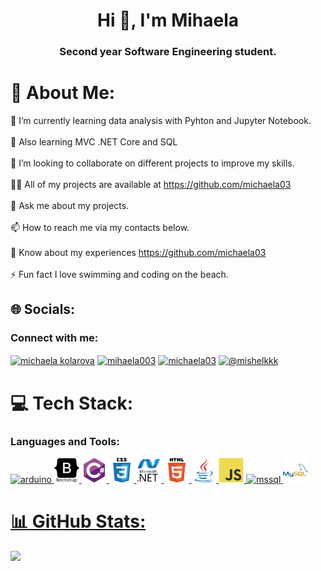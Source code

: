 <h1 align="center">Hi 👋, I'm Mihaela</h1>
<h3 align="center">Second year Software Engineering student. </h3>


# 💫 About Me:
🔭 I’m currently learning data analysis with Pyhton and Jupyter Notebook. <br><br>🌱 Also learning MVC .NET Core and SQL <br><br>🤝 I’m looking to collaborate on different projects to improve my skills.<br><br>👨‍💻 All of my projects are available at https://github.com/michaela03<br><br>💬 Ask me about my projects.<br><br>📫 How to reach me via my contacts below.<br><br>📄 Know about my experiences https://github.com/michaela03<br><br>⚡ Fun fact I love swimming and coding on the beach.



## 🌐 Socials:
<h3 align="left">Connect with me:</h3>
<p align="left">
<a href="https://www.linkedin.com/in/michaela-kolarova-380146231/" target="blank"><img align="center" src="https://raw.githubusercontent.com/rahuldkjain/github-profile-readme-generator/master/src/images/icons/Social/linked-in-alt.svg" alt="michaela kolarova" height="30" width="40" /></a>
<a href="https://instagram.com/mihaela003" target="blank"><img align="center" src="https://raw.githubusercontent.com/rahuldkjain/github-profile-readme-generator/master/src/images/icons/Social/instagram.svg" alt="mihaela003" height="30" width="40" /></a>
<a href="https://leetcode.com/michaela03/" target="blank"><img align="center" src="https://raw.githubusercontent.com/rahuldkjain/github-profile-readme-generator/master/src/images/icons/Social/leet-code.svg" alt="michaela03" height="30" width="40" /></a>
<a href="https://www.hackerrank.com/mishelkkk" target="blank"><img align="center" src="https://raw.githubusercontent.com/rahuldkjain/github-profile-readme-generator/master/src/images/icons/Social/hackerearth.svg" alt="@mishelkkk" height="30" width="40" /></a>
</p>



# 💻 Tech Stack:
<h3 align="left">Languages and Tools:</h3>
<p align="left"> <a href="https://www.arduino.cc/" target="_blank" rel="noreferrer"> <img src="https://cdn.worldvectorlogo.com/logos/arduino-1.svg" alt="arduino" width="40" height="40"/> </a> <a href="https://getbootstrap.com" target="_blank" rel="noreferrer"> <img src="https://raw.githubusercontent.com/devicons/devicon/master/icons/bootstrap/bootstrap-plain-wordmark.svg" alt="bootstrap" width="40" height="40"/> </a> <a href="https://www.w3schools.com/cs/" target="_blank" rel="noreferrer"> <img src="https://raw.githubusercontent.com/devicons/devicon/master/icons/csharp/csharp-original.svg" alt="csharp" width="40" height="40"/> </a> <a href="https://www.w3schools.com/css/" target="_blank" rel="noreferrer"> <img src="https://raw.githubusercontent.com/devicons/devicon/master/icons/css3/css3-original-wordmark.svg" alt="css3" width="40" height="40"/> </a> <a href="https://dotnet.microsoft.com/" target="_blank" rel="noreferrer"> <img src="https://raw.githubusercontent.com/devicons/devicon/master/icons/dot-net/dot-net-original-wordmark.svg" alt="dotnet" width="40" height="40"/> </a> <a href="https://www.w3.org/html/" target="_blank" rel="noreferrer"> <img src="https://raw.githubusercontent.com/devicons/devicon/master/icons/html5/html5-original-wordmark.svg" alt="html5" width="40" height="40"/> </a> <a href="https://www.java.com" target="_blank" rel="noreferrer"> <img src="https://raw.githubusercontent.com/devicons/devicon/master/icons/java/java-original.svg" alt="java" width="40" height="40"/> </a> <a href="https://developer.mozilla.org/en-US/docs/Web/JavaScript" target="_blank" rel="noreferrer"> <img src="https://raw.githubusercontent.com/devicons/devicon/master/icons/javascript/javascript-original.svg" alt="javascript" width="40" height="40"/> </a> <a href="https://www.microsoft.com/en-us/sql-server" target="_blank" rel="noreferrer"> <img src="https://www.svgrepo.com/show/303229/microsoft-sql-server-logo.svg" alt="mssql" width="40" height="40"/> </a> <a href="https://www.mysql.com/" target="_blank" rel="noreferrer"> <img src="https://raw.githubusercontent.com/devicons/devicon/master/icons/mysql/mysql-original-wordmark.svg" alt="mysql" width="40" height="40"/> 
 

</p> 


# 📊 GitHub Stats:

![](https://github-readme-stats.vercel.app/api/top-langs/?username=michaela03&theme=dark&hide_border=false&include_all_commits=true&count_private=false&layout=compact)
